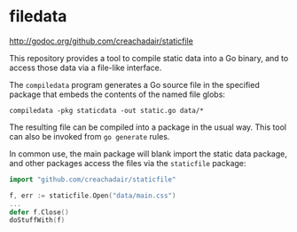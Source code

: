# filedata

http://godoc.org/github.com/creachadair/staticfile

This repository provides a tool to compile static data into a Go binary, and to
access those data via a file-like interface.

The `compiledata` program generates a Go source file in the specified package
that embeds the contents of the named file globs:

    compiledata -pkg staticdata -out static.go data/*

The resulting file can be compiled into a package in the usual way.  This tool
can also be invoked from `go generate` rules.

In common use, the main package will blank import the static data package, and
other packages access the files via the `staticfile` package:

```go
import "github.com/creachadair/staticfile"

f, err := staticfile.Open("data/main.css")
...
defer f.Close()
doStuffWith(f)
```

